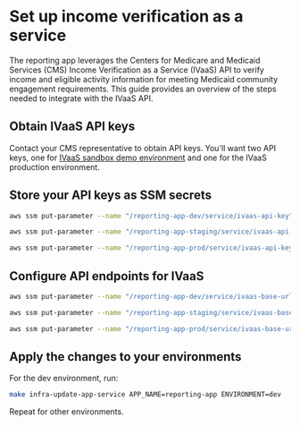 # Set up income verification as a service

The reporting app leverages the Centers for Medicare and Medicaid Services (CMS) Income Verification as a Service (IVaaS) API to verify income and eligible activity information for meeting Medicaid community engagement requirements. This guide provides an overview of the steps needed to integrate with the IVaaS API.

## Obtain IVaaS API keys

Contact your CMS representative to obtain API keys. You'll want two API keys, one for [IVaaS sandbox demo environment](https://sandbox-verify-demo.navapbc.cloud/) and one for the IVaaS production environment.

## Store your API keys as SSM secrets

```bash
aws ssm put-parameter --name "/reporting-app-dev/service/ivaas-api-key" --value "<your-sandbox-demo-api-key>" --type "SecureString" --description "Income verification as a service API key for sandbox demo environment"
```

```bash
aws ssm put-parameter --name "/reporting-app-staging/service/ivaas-api-key" --value "<your-sandbox-demo-api-key>" --type "SecureString" --description "Income verification as a service API key for sandbox demo environment"
```

```bash
aws ssm put-parameter --name "/reporting-app-prod/service/ivaas-api-key" --value "<your-production-api-key>" --type "SecureString" --description "Income verification as a service API key for production environment"
```

## Configure API endpoints for IVaaS

```bash
aws ssm put-parameter --name "/reporting-app-dev/service/ivaas-base-url" --value "https://sandbox-verify-demo.navapbc.cloud/api/v1" --type "SecureString" --description "Income verification as a service base URL for dev environment"
```

```bash
aws ssm put-parameter --name "/reporting-app-staging/service/ivaas-base-url" --value "https://sandbox-verify-demo.navapbc.cloud/api/v1" --type "SecureString" --description "Income verification as a service base URL for staging environment"
```

```bash
aws ssm put-parameter --name "/reporting-app-prod/service/ivaas-base-url" --value TBD --type "SecureString" --description "Income verification as a service base URL for production environment"
```

## Apply the changes to your environments

For the dev environment, run:

```bash
make infra-update-app-service APP_NAME=reporting-app ENVIRONMENT=dev
```

Repeat for other environments.
